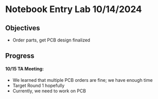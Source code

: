# Notebook Entry Lab 10/14/2024

## Objectives
- Order parts, get PCB design finalized

## Progress

#### 10/15 TA Meeting:
- We learned that multiple PCB orders are fine; we have enough time
- Target Round 1 hopefully
- Currently, we need to work on PCB

